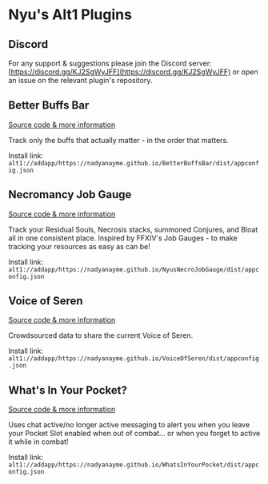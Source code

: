 # Nyu's Alt1 Plugins

## Discord

For any support & suggestions please join the Discord server: [https://discord.gg/KJ2SgWyJFF](https://discord.gg/KJ2SgWyJFF) or open an issue on the relevant plugin's repository.

## Better Buffs Bar

[Source code & more information](https://github.com/NadyaNayme/BetterBuffsBar)

Track only the buffs that actually matter - in the order that matters.

Install link: `alt1://addapp/https://nadyanayme.github.io/BetterBuffsBar/dist/appconfig.json`

## Necromancy Job Gauge

[Source code & more information](https://github.com/NadyaNayme/NyusNecroJobGauge)

Track your Residual Souls, Necrosis stacks, summoned Conjures, and Bloat all in one consistent place. Inspired by FFXIV's Job Gauges - to make tracking your resources as easy as can be!

Install link: `alt1://addapp/https://nadyanayme.github.io/NyusNecroJobGauge/dist/appconfig.json`

## Voice of Seren

[Source code & more information](https://github.com/NadyaNayme/VoiceOfSeren)

Crowdsourced data to share the current Voice of Seren.

Install link: `alt1://addapp/https://nadyanayme.github.io/VoiceOfSeren/dist/appconfig.json`

## What's In Your Pocket?

[Source code & more information](https://github.com/NadyaNayme/WhatsInYourPocket)

Uses chat active/no longer active messaging to alert you when you leave your Pocket Slot enabled when out of combat... or when you forget to active it while in combat!

Install link: `alt1://addapp/https://nadyanayme.github.io/WhatsInYourPocket/dist/appconfig.json`
